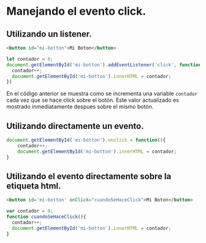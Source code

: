 # Manejando el evento click.

## Utilizando un listener.

```html
<button id="mi-botton">Mi Boton</button>
```

```js
let contador = 0;
document.getElementById('mi-botton').addEventListener('click', function(){
  contador++;
  document.getElementById('mi-botton').innerHTML = contador;
})
```
En el código anterior se muestra como se incrementa una variable `contador` cada vez que se hace click sobre el botón. Este valor actualizado es mostrado inmediatamente despues sobre el mismo botón.

## Utilizando directamente un evento.

```js
document.getElementById('mi-botton').onclick = function(){
    contador++;
    document.getElementById('mi-botton').innerHTML = contador;
}
```

## Utilizando el evento directamente sobre la etiqueta html.

```html
<button id='mi-botton' onClick="cuandoSeHaceClick">Mi Boton</button>
```

```js
var contador = 0;
function cuandoSeHaceClick(){
  contador++;
  document.getElementById('mi-botton').innerHTML = contador;
}
```
